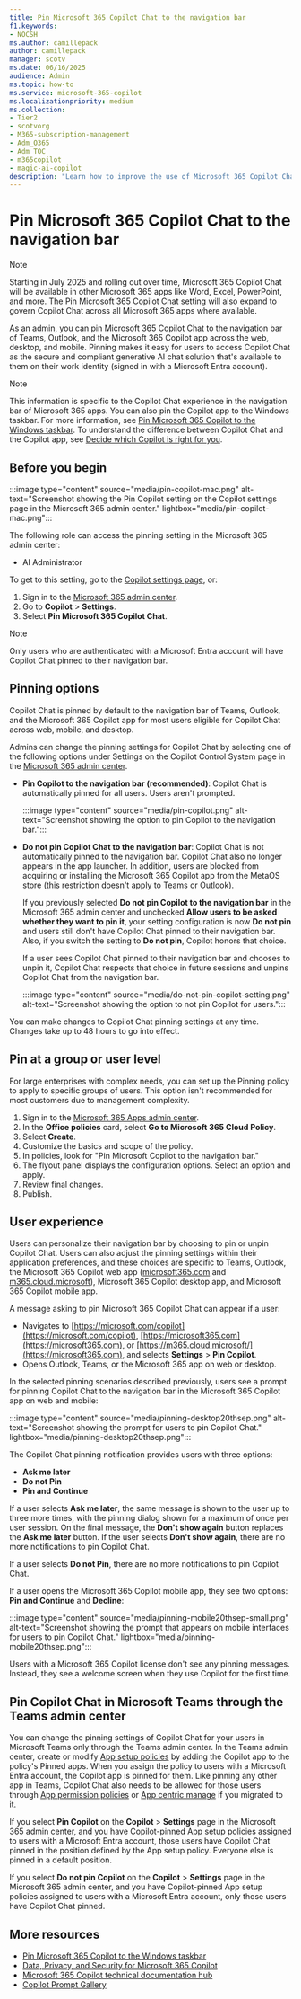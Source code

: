 ```yaml
---
title: Pin Microsoft 365 Copilot Chat to the navigation bar
f1.keywords:
- NOCSH
ms.author: camillepack
author: camillepack
manager: scotv
ms.date: 06/16/2025
audience: Admin
ms.topic: how-to
ms.service: microsoft-365-copilot
ms.localizationpriority: medium
ms.collection: 
- Tier2
- scotvorg
- M365-subscription-management 
- Adm_O365
- Adm_TOC
- m365copilot
- magic-ai-copilot
description: "Learn how to improve the use of Microsoft 365 Copilot Chat across your organization by pinning it to the navigation bar in Teams, Outlook, and the Microsoft 365 Copilot app cross the web, desktop, and mobile."
---
```


# Pin Microsoft 365 Copilot Chat to the navigation bar

> [!NOTE]
> Starting in July 2025 and rolling out over time, Microsoft 365 Copilot Chat will be available in other Microsoft 365 apps like Word, Excel, PowerPoint, and more. The Pin Microsoft 365 Copilot Chat setting will also expand to govern Copilot Chat across all Microsoft 365 apps where available.

As an admin, you can pin Microsoft 365 Copilot Chat to the navigation bar of Teams, Outlook, and the Microsoft 365 Copilot app across the web, desktop, and mobile. Pinning makes it easy for users to access Copilot Chat as the secure and compliant generative AI chat solution that's available to them on their work identity (signed in with a Microsoft Entra account).

> [!NOTE]
> This information is specific to the Copilot Chat experience in the navigation bar of Microsoft 365 apps. You can also pin the Copilot app to the Windows taskbar. For more information, see [Pin Microsoft 365 Copilot to the Windows taskbar](pin-copilot-taskbar.md). To understand the difference between Copilot Chat and the Copilot app, see [Decide which Copilot is right for you](which-copilot-for-your-organization.md).

## Before you begin

:::image type="content" source="media/pin-copilot-mac.png" alt-text="Screenshot showing the Pin Copilot setting on the Copilot settings page in the Microsoft 365 admin center." lightbox="media/pin-copilot-mac.png":::

The following role can access the pinning setting in the Microsoft 365 admin center:

- AI Administrator

To get to this setting, go to the [Copilot settings page](https://go.microsoft.com/fwlink/?linkid=2310640), or:

1. Sign in to the [Microsoft 365 admin center](https://admin.microsoft.com/).
1. Go to **Copilot** > **Settings**.
1. Select **Pin Microsoft 365 Copilot Chat**.

> [!NOTE]
> Only users who are authenticated with a Microsoft Entra account will have Copilot Chat pinned to their navigation bar.

## Pinning options

Copilot Chat is pinned by default to the navigation bar of Teams, Outlook, and the Microsoft 365 Copilot app for most users eligible for Copilot Chat across web, mobile, and desktop.

Admins can change the pinning settings for Copilot Chat by selecting one of the following options under Settings on the Copilot Control System page in the [Microsoft 365 admin center](https://admin.microsoft.com/).

- **Pin Copilot to the navigation bar (recommended)**: Copilot Chat is automatically pinned for all users. Users aren't prompted.

    :::image type="content" source="media/pin-copilot.png" alt-text="Screenshot showing the option to pin Copilot to the navigation bar.":::

- **Do not pin Copilot Chat to the navigation bar**: Copilot Chat is not automatically pinned to the navigation bar. Copilot Chat also no longer appears in the app launcher. In addition, users are blocked from acquiring or installing the Microsoft 365 Copilot app from the MetaOS store (this restriction doesn't apply to Teams or Outlook).
 
    If you previously selected **Do not pin Copilot to the navigation bar** in the Microsoft 365 admin center and unchecked **Allow users to be asked whether they want to pin it**, your setting configuration is now **Do not pin** and users still don't have Copilot Chat pinned to their navigation bar. Also, if you switch the setting to **Do not pin**, Copilot honors that choice.    
    
    If a user sees Copilot Chat pinned to their navigation bar and chooses to unpin it, Copilot Chat respects that choice in future sessions and unpins Copilot Chat from the navigation bar.

    :::image type="content" source="media/do-not-pin-copilot-setting.png" alt-text="Screenshot showing the option to not pin Copilot for users.":::

You can make changes to Copilot Chat pinning settings at any time. Changes take up to 48 hours to go into effect.

## Pin at a group or user level

For large enterprises with complex needs, you can set up the Pinning policy to apply to specific groups of users. This option isn't recommended for most customers due to management complexity.

1. Sign in to the [Microsoft 365 Apps admin center](https://config.office.com/).
2. In the **Office policies** card, select **Go to Microsoft 365 Cloud Policy**.
3. Select **Create**.
4. Customize the basics and scope of the policy.
5. In policies, look for "Pin Microsoft Copilot to the navigation bar."
6. The flyout panel displays the configuration options. Select an option and apply.
7. Review final changes.
8. Publish.

## User experience

Users can personalize their navigation bar by choosing to pin or unpin Copilot Chat. Users can also adjust the pinning settings within their application preferences, and these choices are specific to Teams, Outlook, the Microsoft 365 Copilot web app ([microsoft365.com](https://M365Copilot.com) and [m365.cloud.microsoft](https://m365.cloud.microsoft/)), Microsoft 365 Copilot desktop app, and Microsoft 365 Copilot mobile app.

A message asking to pin Microsoft 365 Copilot Chat can appear if a user:

- Navigates to [https://microsoft.com/copilot](https://microsoft.com/copilot), [https://microsoft365.com](https://microsoft365.com), or [https://m365.cloud.microsoft/](https://microsoft365.com), and selects **Settings** > **Pin Copilot**.  
- Opens Outlook, Teams, or the Microsoft 365 app on web or desktop.

In the selected pinning scenarios described previously, users see a prompt for pinning Copilot Chat to the navigation bar in the Microsoft 365 Copilot app on web and mobile:

:::image type="content" source="media/pinning-desktop20thsep.png" alt-text="Screenshot showing the prompt for users to pin Copilot Chat." lightbox="media/pinning-desktop20thsep.png":::

The Copilot Chat pinning notification provides users with three options:

- **Ask me later**
- **Do not Pin**
- **Pin and Continue**

If a user selects **Ask me later**, the same message is shown to the user up to three more times, with the pinning dialog shown for a maximum of once per user session. On the final message, the **Don't show again** button replaces the **Ask me later** button. If the user selects **Don't show again**, there are no more notifications to pin Copilot Chat.  

If a user selects **Do not Pin**, there are no more notifications to pin Copilot Chat.

If a user opens the Microsoft 365 Copilot mobile app, they see two options: **Pin and Continue** and **Decline**:

:::image type="content" source="media/pinning-mobile20thsep-small.png" alt-text="Screenshot showing the prompt that appears on mobile interfaces for users to pin Copilot Chat." lightbox="media/pinning-mobile20thsep.png":::

Users with a Microsoft 365 Copilot license don't see any pinning messages. Instead, they see a welcome screen when they use Copilot for the first time.

## Pin Copilot Chat in Microsoft Teams through the Teams admin center

You can change the pinning settings of Copilot Chat for your users in Microsoft Teams only through the Teams admin center. In the Teams admin center, create or modify [App setup policies](/microsoftteams/teams-app-setup-policies#pin-apps) by adding the Copilot app to the policy's Pinned apps. When you assign the policy to users with a Microsoft Entra account, the Copilot app is pinned for them. Like pinning any other app in Teams, Copilot Chat also needs to be allowed for those users through [App permission policies](/microsoftteams/teams-app-permission-policies) or [App centric manage](/microsoftteams/app-centric-management) if you migrated to it.

If you select **Pin Copilot** on the **Copilot** > **Settings** page in the Microsoft 365 admin center, and you have Copilot-pinned App setup policies assigned to users with a Microsoft Entra account, those users have Copilot Chat pinned in the position defined by the App setup policy. Everyone else is pinned in a default position.

If you select **Do not pin Copilot** on the **Copilot** > **Settings** page in the Microsoft 365 admin center, and you have Copilot-pinned App setup policies assigned to users with a Microsoft Entra account, only those users have Copilot Chat pinned.

## More resources

- [Pin Microsoft 365 Copilot to the Windows taskbar](pin-copilot-taskbar.md)
- [Data, Privacy, and Security for Microsoft 365 Copilot](microsoft-365-copilot-privacy.md)
- [Microsoft 365 Copilot technical documentation hub](index.yml)
- [Copilot Prompt Gallery](https://copilot.cloud.microsoft/prompts)
